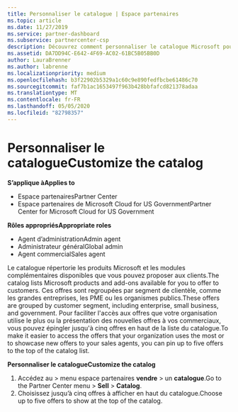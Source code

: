 ```yaml
---
title: Personnaliser le catalogue | Espace partenaires
ms.topic: article
ms.date: 11/27/2019
ms.service: partner-dashboard
ms.subservice: partnercenter-csp
description: Découvrez comment personnaliser le catalogue Microsoft pour faciliter l’accès aux offres ou produits que votre organisation utilise le plus.
ms.assetid: DA7DD94C-E642-4F69-AC02-61BC5B05BB0D
author: LauraBrenner
ms.author: labrenne
ms.localizationpriority: medium
ms.openlocfilehash: b3f22902b5329a1c60c9e890fedfbcbe61486c70
ms.sourcegitcommit: faf7b1ac1653497f963b428bbfafcd821378adaa
ms.translationtype: MT
ms.contentlocale: fr-FR
ms.lasthandoff: 05/05/2020
ms.locfileid: "82798357"
---
```

# <a name="customize-the-catalog"></a><span data-ttu-id="74516-103">Personnaliser le catalogue</span><span class="sxs-lookup"><span data-stu-id="74516-103">Customize the catalog</span></span>

<span data-ttu-id="74516-104">**S’applique à**</span><span class="sxs-lookup"><span data-stu-id="74516-104">**Applies to**</span></span>

-  <span data-ttu-id="74516-105">Espace partenaires</span><span class="sxs-lookup"><span data-stu-id="74516-105">Partner Center</span></span>
-  <span data-ttu-id="74516-106">Espace partenaires de Microsoft Cloud for US Government</span><span class="sxs-lookup"><span data-stu-id="74516-106">Partner Center for Microsoft Cloud for US Government</span></span>

<span data-ttu-id="74516-107">**Rôles appropriés**</span><span class="sxs-lookup"><span data-stu-id="74516-107">**Appropriate roles**</span></span>

- <span data-ttu-id="74516-108">Agent d’administration</span><span class="sxs-lookup"><span data-stu-id="74516-108">Admin agent</span></span>
- <span data-ttu-id="74516-109">Administrateur général</span><span class="sxs-lookup"><span data-stu-id="74516-109">Global admin</span></span>
- <span data-ttu-id="74516-110">Agent commercial</span><span class="sxs-lookup"><span data-stu-id="74516-110">Sales agent</span></span>

<span data-ttu-id="74516-111">Le catalogue répertorie les produits Microsoft et les modules complémentaires disponibles que vous pouvez proposer aux clients.</span><span class="sxs-lookup"><span data-stu-id="74516-111">The catalog lists Microsoft products and add-ons available for you to offer to customers.</span></span> <span data-ttu-id="74516-112">Ces offres sont regroupées par segment de clientèle, comme les grandes entreprises, les PME ou les organismes publics.</span><span class="sxs-lookup"><span data-stu-id="74516-112">These offers are grouped by customer segment, including enterprise, small business, and government.</span></span> <span data-ttu-id="74516-113">Pour faciliter l'accès aux offres que votre organisation utilise le plus ou la présentation des nouvelles offres à vos commerciaux, vous pouvez épingler jusqu'à cinq offres en haut de la liste du catalogue.</span><span class="sxs-lookup"><span data-stu-id="74516-113">To make it easier to access the offers that your organization uses the most or to showcase new offers to your sales agents, you can pin up to five offers to the top of the catalog list.</span></span>

<span data-ttu-id="74516-114">**Personnaliser le catalogue**</span><span class="sxs-lookup"><span data-stu-id="74516-114">**Customize the catalog**</span></span>

1.  <span data-ttu-id="74516-115">Accédez au &gt; menu espace partenaires **vendre** &gt; un **catalogue**.</span><span class="sxs-lookup"><span data-stu-id="74516-115">Go to the Partner Center menu &gt; **Sell** &gt; **Catalog**.</span></span>
2.  <span data-ttu-id="74516-116">Choisissez jusqu’à cinq&nbsp;offres à afficher en haut du catalogue.</span><span class="sxs-lookup"><span data-stu-id="74516-116">Choose up to five offers to show at the top of the catalog.</span></span>

 

 



